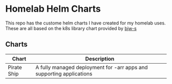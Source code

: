# Homelab Helm Charts

This repo has the custome helm charts I have created for my homelab uses. These are all based on the k8s library chart provided by [bjw-s](https://bjw-s.github.io/helm-charts/docs/)

## Charts

| Chart       | Description                                                          |
| ----------- | -------------------------------------------------------------------- |
| Pirate Ship | A fully managed deployment for -arr apps and supporting applications |
